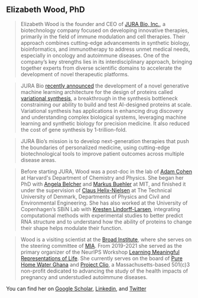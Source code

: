 ## Elizabeth Wood, PhD

>Elizabeth Wood is the founder and CEO of [JURA Bio, Inc.](https://www.jurabio.com), a biotechnology company focused on developing innovative therapies, primarily in the field of immune modulation and cell therapies. Their approach combines cutting-edge advancements in synthetic biology, bioinformatics, and immunotherapy to address unmet medical needs, especially in oncology and autoimmune diseases. One of the company’s key strengths lies in its interdisciplinary approach, bringing together experts from diverse scientific domains to accelerate the development of novel therapeutic platforms.

>JURA Bio [recently announced](https://www.jurabio.com/blog/variationalsynthesis) the development of a novel generative machine learning architecture for the design of proteins called [variational synthesis](https://www.biorxiv.org/content/10.1101/2024.09.13.612900v2), a breakthrough in the synthesis bottleneck constraining our ability to build and test AI-designed proteins at scale. Variational synthesis has applications in enhancing drug discovery and understanding complex biological systems, leveraging machine learning and synthetic biology for precision medicine. It also reduced the cost of gene synthesis by 1-trillion-fold.

>JURA Bio’s mission is to develop next-generation therapies that push the boundaries of personalized medicine, using cutting-edge biotechnological tools to improve patient outcomes across multiple disease areas.

>Before starting JURA, Wood was a post-doc in the lab of [Adam Cohen](http://cohenweb.rc.fas.harvard.edu/) at Harvard's Department of Chemistry and Physics. She began her PhD with [Angela Belcher](http://belcherlab.mit.edu/) and [Markus Buehler](http://lamm.mit.edu/) at MIT, and finished it under the supervision of [Claus Helix-Nielsen](https://scholar.google.com/citations?user=VLFQdvsAAAAJ&hl=en) at The Technical University of Denmark, Departments of Physics and Civil and Environmental Engineering. She has also worked at the University of Copenhagen’s SBiN Lab with [Kresten Lindorff-Larsen](https://www1.bio.ku.dk/english/research/bms/research/sbinlab/groups/kll/), integrating computational methods with experimental studies to better predict RNA structure and to understand how the ability of proteins to change their shape helps modulate their function.
 
>Wood is a visiting scientist at the [Broad Institute](https://www.broadinstitute.org/), where she serves on the steering committee of [MIA](https://www.broadinstitute.org/MIA). From 2019-2021 she served as the primary organizer of the NeurIPS Workshop [Learning Meaningful Representations of Life](https://lmrl.org). She currently serves on the board of [Pure Home Water Ghana](https://purehomewater.org/) and [Project Clio](https://projectclio.org/), a Massachusetts-based 501(c)3 non-profit dedicated to advancing the study of the health impacts of pregnancy and understudied autoimmune diseases.


You can find her on [Google Scholar](https://scholar.google.com/citations?user=v32AeGgAAAAJ&hl=en), [Linkedin](https://www.linkedin.com/in/elizabethwood/), and [Twitter](https://www.twitter.com/lizbwood)
